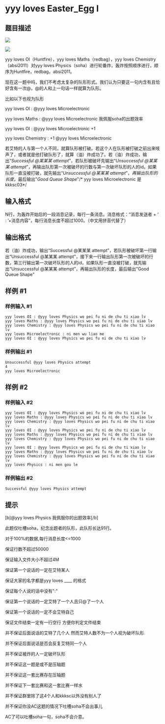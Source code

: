 # yyy loves Easter_Egg I

## 题目描述

 ![](https://cdn.luogu.com.cn/upload/pic/1456.png) 

 ![](https://cdn.luogu.com.cn/upload/pic/1455.png) 

yyy loves OI（Huntfire），yyy loves Maths（redbag），yyy loves Chemistry（absi2011）对yyy loves Physics（soha）进行轮番炸，轰炸按照顺序进行，顺序为Huntfire，redbag，absi2011。

现在这一题中吗，我们不考虑太复杂的队形形式。我们认为只要这一句内含有且恰好含有一次@，@的人和上一句话一样就算为队形。

比如以下也视为队形

yyy loves OI : @yyy loves Microelectronic

yyy loves Maths : @yyy loves Microelectronic 我佩服soha的出题效率

yyy loves OI : @yyy loves Microelectronic +1

yyy loves Chemistry : +1 @yyy loves Microelectronic

若艾特的人与第一个人不同，就算队形被打破。若这个人在队形被打破之前出来吱声了，或者就是他打破队形了，就算（油）炸成功了。若（油）炸成功，输出“*Successful @某某某 attempt*”，若队形被破坏先输出“*Unsuccessful @某某某 attempt*”，再输出队形第一次被破坏的行数与第一次破坏队形的人的id。如果队形一直没被打破，就先输出“*Unsuccessful @某某某 attempt*”，*再输出队形的长度*，最后输出"*Good Queue Shape*"/\* yyy loves Microelectronic 是kkksc03\*/


## 输入格式

N行，为轰炸开始后的一段消息记录，每行一条消息。消息格式：“消息发送者 + ‘ : ’+消息内容”，每行消息长度不超过1000。（中文用拼音代替了）


## 输出格式

若（油）炸成功，输出“Successful @某某某 attempt”，若队形被破坏第一行输出“Unsuccessful @某某某 attempt”，接下来一行输出队形第一次被破坏的行数，第三行输出第一次破坏队形的人的id，如果队形一直没被打破，就先输出“Unsuccessful @某某某 attempt”，再输出队形的长度，最后输出"Good Queue Shape"


## 样例 #1

### 样例输入 #1
```
yyy loves OI : @yyy loves Physics wo pei fu ni de chu ti xiao lv
yyy loves Maths : @yyy loves Physics wo pei fu ni de chu ti xiao lv
yyy loves Chemistry : @yyy loves Physics wo pei fu ni de chu ti xiao lv
yyy loves Microelectronic : ni men wu liao me 
yyy loves OI : @yyy loves Physics wo pei fu ni de chu ti xiao lv
```

### 样例输出 #1

```
Unsuccessful @yyy loves Physics attempt
4
yyy loves Microelectronic
```

## 样例 #2

### 样例输入 #2
```
yyy loves OI : @yyy loves Physics wo pei fu ni de chu ti xiao lv
yyy loves Maths : @yyy loves Physics wo pei fu ni de chu ti xiao lv
yyy loves Chemistry : @yyy loves Physics wo pei fu ni de chu ti xiao lv
yyy loves OI : @yyy loves Physics wo pei fu ni de chu ti xiao lv
yyy loves Maths : @yyy loves Physics wo pei fu ni de chu ti xiao lv
yyy loves Chemistry : @yyy loves Physics wo pei fu ni de chu ti xiao lv
yyy loves OI : @yyy loves Physics wo pei fu ni de chu ti xiao lv
yyy loves Maths : @yyy loves Physics wo pei fu ni de chu ti xiao lv
yyy loves Chemistry : @yyy loves Physics wo pei fu ni de chu ti xiao lv
yyy loves Physics : ni men gou le
```

### 样例输出 #2

```
Successful @yyy loves Physics attempt
```

## 提示

[b]@yyy loves Physics 我佩服你的出题效率[/b]

此题仅吐槽soha，纪念出题者的队形，此队形长达91行。

对于100%的数据,每行消息长度<=1000

保证行数不超过50000

保证输入文件大小不超过4M

保证第一个说话的一定在艾特某人

保证大家的名字都是yyy loves \_\_\_\_ 的格式

保证每个人说的话中没有":"

保证第一个说话的一定艾特了一个人且只@了一个人

保证第一个说话的一定不会艾特自己

保证文件结束一定有一行空行 方便你判定文件结束

并不保证后面说话的艾特了几个人 然而艾特人数不为一个人视为破坏队形

并不保证后面说话是否会反复艾特同一个人

并不保证被炸的人一定破坏队形

并不保证这一题是或不是压轴题

并不保证这一套比赛存在压轴题

并不保证下一套比赛和这一套比赛一样水

并不保证群里除了这4个人和kkksc以外没有别人了

并不保证你没AC这题的情况下吐槽soha不会出事儿

AC了可以吐槽soha一句，soha不会介意。

